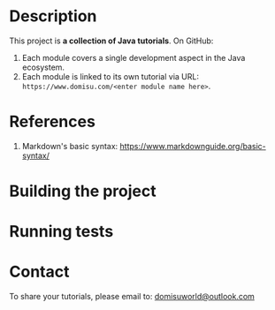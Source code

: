 # Description
This project is **a collection of Java tutorials**. On GitHub: <br>
1. Each module covers a single development aspect in the Java ecosystem.
2. Each module is linked to its own tutorial via URL: `https://www.domisu.com/<enter module name here>`.

# References
1. Markdown's basic syntax: https://www.markdownguide.org/basic-syntax/

# Building the project

# Running tests

# Contact
To share your tutorials, please email to: domisuworld@outlook.com
